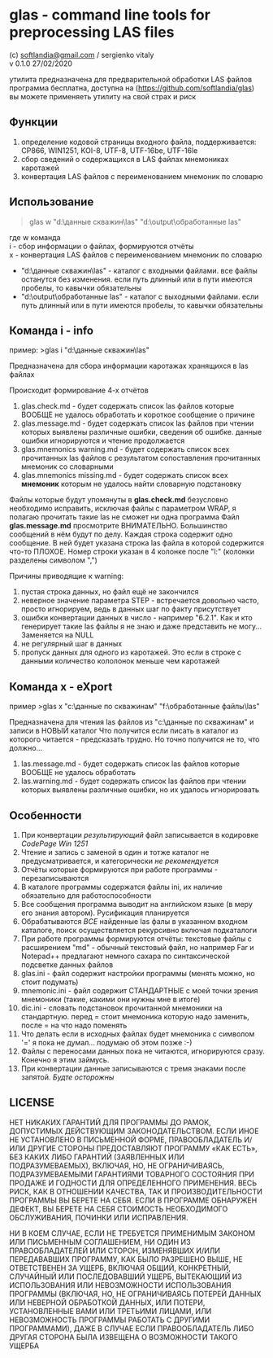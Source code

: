 ﻿# glas - command line tools for preprocessing LAS files

(с) softlandia@gmail.com / sergienko vitaly  
v 0.1.0 27/02/2020

утилита предназначена для предварительной обработки LAS файлов  
программа бесплатна, доступна на (https://github.com/softlandia/glas) 
вы можете применяеть утилиту на свой страх и риск

## Функции

1. определение кодовой страницы входного файла, поддерживается: CP866, WIN1251, KOI-8, UTF-8, UTF-16be, UTF-16le
2. сбор сведений о содержащихся в LAS файлах мнемониках каротажей
3. конвертация LAS файлов с переименованием мнемоник по словарю

## Использование

>glas w "d:\данные скважин\las" "d:\output\обработанные las"

где w команда  
i - сбор информации о файлах, формируются отчёты  
x - конвертация LAS файлов с переименованием мнемоник по словарю

- "d:\данные скважин\las" - каталог с входными файлами. все файлы останутся без изменения. если путь длинный или в пути имеются пробелы, то кавычки обязательны
- "d:\output\обработанные las" - каталог с выходными файлами. если путь длинный или в пути имеются пробелы, то кавычки обязательны

## Команда i - info

пример: >glas i "d:\данные скважин\las"

Предназначена для сбора информации каротажах хранящихся в las файлах

Происходит формирование 4-х отчётов

1. glas.check.md              - будет содержать список las файлов которые ВООБЩЕ не удалось обработать и короткое сообщение о причине
2. glas.message.md            - будет содержать список las файлов при чтении которых выявлены различные ошибки, сведения об ошибке. данные ошибки игнорируются и чтение продолжается
3. glas.mnemonics warning.md  - будет содержать список всех прочитанных las файлов с результатом сопоставления прочитанных мнемоник со словарными
4. glas.mnemonics missing.md  - будет содержать список всех __мнемоник__ которым не удалось найти словарную подстановку

Файлы которые будут упомянуты в __glas.check.md__ безусловно необходимо исправить, исключая файлы с параметром WRAP, я полагаю прочитать такие las не сможет ни одна программа
Файл __glas.message.md__ просмотрите ВНИМАТЕЛЬНО. Большинство сообщений в нём будут по делу.
Каждая строка содержит одно сообщение. В ней будет указана строка las файла в которой содержится что-то ПЛОХОЕ. Номер строки указан в 4 колонке после "l:" (колонки разделены символом ",")

Причины приводящие к warning:

1. пустая строка данных, но файл ещё не закончился
2. неверное значение параметра STEP - встречается довольно часто, просто игнорируем, ведь в данных шаг по факту присутствует
3. ошибки конвертации данных в число - например "6.2.1". Как и кто генерирует такие las файлы я не знаю и даже представить не могу... Заменяется на NULL
4. не регулярный шаг в данных
5. пропуск данных для одного из каротажей. Это если в строке с данными количество кололонок меньше чем каротажей

## Команда x - eXport

пример >glas x "c:\данные по скважинам\" "f:\обработанные файлы\las"

Предназначена для чтения las файлов из "c:\данные по скважинам" и записи в НОВЫЙ каталог
Что получится если писать в каталог из которого читается - предсказать трудно. Но точно получится не то, что должно...

1. las.message.md - будет содержать список las файлов которые ВООБЩЕ не удалось обработать
2. las.warning.md - будет содержать список las файлов при чтении которых выявлены различные ошибки, но их удалось игнорировать

## Особенности

1. При конвертации *результирующий* файл записывается в кодировке *CodePage Win 1251*
2. Чтение и запись с заменой в один и тотже каталог не предусматривается, и категорически *не рекомендуется*
3. Отчёты которые формируются при работе программы - перезаписываются
4. В каталоге программы содержатся файлы ini, их наличие обязательно для работоспособности
5. Все сообщения программа выводит на английском языке (в меру его знания автором). Русификация планируется
6. Обрабатываются *ВСЕ* найденные las фалы в указанном входном каталоге, поиск осуществляется рекурсивно включая подкаталоги
7. При работе программы формируются отчёты: текстовые файлы с расширением "md" - обычный текстовый файл, но например Far и Notepad++ предлагают немного сахара по синтаксической подсветке данных файлов
8. glas.ini - файл содержит настройки программы (менять можно, но стоит подумать)
9. mnemonic.ini - файл содержит СТАНДАРТНЫЕ с моей точки зрения мнемоники (такие, какими они нужны мне в итоге)  
10. dic.ini - словать подстановок прочитанной мнемоники на стандартную. перед = стоит мнемоника которую надо заменить, после = на что надо поменять
11. Что делать если в исходных файлах будет мнемоника с символом '=' я пока не думал... подумаю об этом позже :-)
12. Файлы с переносами данных пока не читаются, игнорируются сразу. Конечно я этим займусь.
13. При конвертации данные записываются с тремя знаками после запятой. *Будте осторожны*

## LICENSE

НЕТ НИКАКИХ ГАРАНТИЙ ДЛЯ ПРОГРАММЫ ДО РАМОК, ДОПУСТИМЫХ ДЕЙСТВУЮЩИМ ЗАКОНОДАТЕЛЬСТВОМ. ЕСЛИ ИНОЕ НЕ УСТАНОВЛЕНО В ПИСЬМЕННОЙ ФОРМЕ,
ПРАВООБЛАДАТЕЛЬ И/ИЛИ ДРУГИЕ СТОРОНЫ ПРЕДОСТАВЛЯЮТ ПРОГРАММУ «КАК ЕСТЬ», БЕЗ КАКИХ ЛИБО ГАРАНТИЙ (ЗАЯВЛЕННЫХ ИЛИ ПОДРАЗУМЕВАЕМЫХ),
ВКЛЮЧАЯ, НО, НЕ ОГРАНИЧИВАЯСЬ, ПОДРАЗУМЕВАЕМЫМИ ГАРАНТИЯМИ ТОВАРНОГО СОСТОЯНИЯ ПРИ ПРОДАЖЕ И ГОДНОСТИ ДЛЯ ОПРЕДЕЛЕННОГО ПРИМЕНЕНИЯ.
ВЕСЬ РИСК, КАК В ОТНОШЕНИИ КАЧЕСТВА, ТАК И ПРОИЗВОДИТЕЛЬНОСТИ ПРОГРАММЫ ВЫ БЕРЕТЕ НА СЕБЯ. ЕСЛИ В ПРОГРАММЕ ОБНАРУЖЕН ДЕФЕКТ, ВЫ
БЕРЕТЕ НА СЕБЯ СТОИМОСТЬ НЕОБХОДИМОГО ОБСЛУЖИВАНИЯ, ПОЧИНКИ ИЛИ ИСПРАВЛЕНИЯ.

НИ В КОЕМ СЛУЧАЕ, ЕСЛИ НЕ ТРЕБУЕТСЯ ПРИМЕНИМЫМ ЗАКОНОМ ИЛИ ПИСЬМЕННЫМ СОГЛАШЕНИЕМ, НИ ОДИН ИЗ ПРАВООБЛАДАТЕЛЕЙ ИЛИ СТОРОН, ИЗМЕНЯВШИХ
И/ИЛИ ПЕРЕДАВАВШИХ ПРОГРАММУ, КАК БЫЛО РАЗРЕШЕНО ВЫШЕ, НЕ ОТВЕТСТВЕНЕН ЗА УЩЕРБ, ВКЛЮЧАЯ ОБЩИЙ, КОНКРЕТНЫЙ, СЛУЧАЙНЫЙ ИЛИ ПОСЛЕДОВАВШИЙ
УЩЕРБ, ВЫТЕКАЮЩИЙ ИЗ ИСПОЛЬЗОВАНИЯ ИЛИ НЕВОЗМОЖНОСТИ ИСПОЛЬЗОВАНИЯ ПРОГРАММЫ (ВКЛЮЧАЯ, НО, НЕ ОГРАНИЧИВАЯСЬ ПОТЕРЕЙ ДАННЫХ ИЛИ НЕВЕРНОЙ
ОБРАБОТКОЙ ДАННЫХ, ИЛИ ПОТЕРИ, УСТАНОВЛЕННЫЕ ВАМИ ИЛИ ТРЕТЬИМИ ЛИЦАМИ, ИЛИ НЕВОЗМОЖНОСТЬ ПРОГРАММЫ РАБОТАТЬ С ДРУГИМИ ПРОГРАММАМИ),
ДАЖЕ В СЛУЧАЕ ЕСЛИ ПРАВООБЛАДАТЕЛЬ ЛИБО ДРУГАЯ СТОРОНА БЫЛА ИЗВЕЩЕНА О ВОЗМОЖНОСТИ ТАКОГО УЩЕРБА
